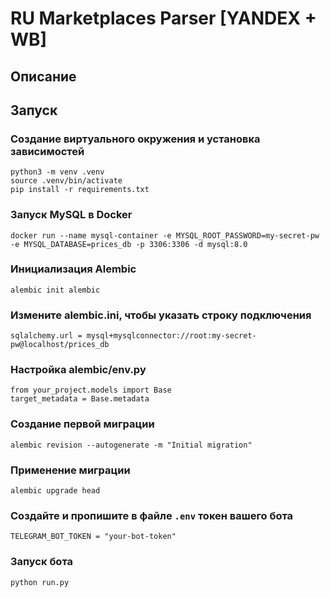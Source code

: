 # RU Marketplaces Parser [YANDEX + WB]

## Описание

## Запуск

### Создание виртуального окружения и установка зависимостей
```shell
python3 -m venv .venv
source .venv/bin/activate
pip install -r requirements.txt
```


### Запуск MySQL в Docker
```shell
docker run --name mysql-container -e MYSQL_ROOT_PASSWORD=my-secret-pw -e MYSQL_DATABASE=prices_db -p 3306:3306 -d mysql:8.0
```

### Инициализация Alembic
```shell
alembic init alembic
```


### Измените alembic.ini, чтобы указать строку подключения
```shell
sqlalchemy.url = mysql+mysqlconnector://root:my-secret-pw@localhost/prices_db
```

### Настройка alembic/env.py
```shell
from your_project.models import Base
target_metadata = Base.metadata
```

### Создание первой миграции
```shell
alembic revision --autogenerate -m "Initial migration"
```

### Применение миграции
```shell
alembic upgrade head
```

### Создайте и пропишите в файле `.env` токен вашего бота
```shell
TELEGRAM_BOT_TOKEN = "your-bot-token"
```

### Запуск бота
```shell
python run.py
```
